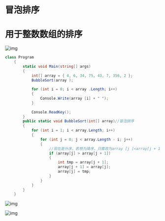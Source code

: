 # 冒泡排序

# 用于整数数组的排序 

![img](https://images2018.cnblogs.com/blog/753725/201809/753725-20180905203117129-715063857.gif)

```c#
class Program
    {
        static void Main(string[] args)
        {
            int[] array = { 4, 6, 34, 75, 43, 7, 356, 2 };
            BubbleSort(array );
 
            for (int i = 0; i < array .Length; i++)
            {
                Console.Write(array [i] + " ");
            }
 
            Console.ReadKey();
        }
        public static void BubbleSort(int[] array)//冒泡排序
        {
            for (int i = 1; i < array.Length; i++)
            {
                for (int j = 0; j < array.Length - i; j++)
                {
                    //现在是升序。若想为降序，只需改为array [j ]<array[j + 1]即可。
                    if (array[j] > array[j + 1])
                    {
                        int tmp = array[j + 1];
                        array[j + 1] = array[j];
                        array[j] = tmp;
                    }
                }
            }
        }
    }
```

![img](https://img-blog.csdnimg.cn/20181113132858197.png)

![img](https://img-blog.csdnimg.cn/2018111313371775.png?x-oss-process=image/watermark,type_ZmFuZ3poZW5naGVpdGk,shadow_10,text_aHR0cHM6Ly9ibG9nLmNzZG4ubmV0L3FxXzQwMzIzMjU2,size_16,color_FFFFFF,t_70)